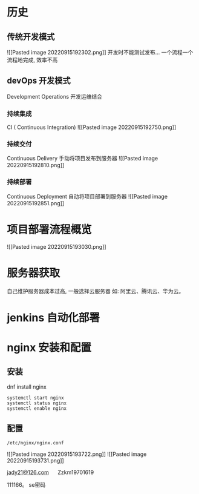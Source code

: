 # 历史
## 传统开发模式
![[Pasted image 20220915192302.png]]
开发时不能测试发布...
一个流程一个流程地完成, 效率不高

## devOps 开发模式
 Development  Operations 
开发运维结合

### 持续集成
CI ( Continuous Integration)
![[Pasted image 20220915192750.png]]

### 持续交付
Continuous Delivery
手动将项目发布到服务器
![[Pasted image 20220915192810.png]]
### 持续部署
 Continuous Deployment
自动将项目部署到服务器
![[Pasted image 20220915192851.png]]

# 项目部署流程概览
![[Pasted image 20220915193030.png]]

# 服务器获取
自己维护服务器成本过高, 一般选择云服务器
如: 阿里云、腾讯云、华为云。

# jenkins 自动化部署


# nginx 安装和配置
## 安装
dnf install nginx

```
systemctl start nginx 
systemctl status nginx 
systemctl enable nginx
```

## 配置
`/etc/nginx/nginx.conf`

![[Pasted image 20220915193722.png]]
![[Pasted image 20220915193731.png]]

jady21@126.com      Zzkm19701619

111166。 se密码